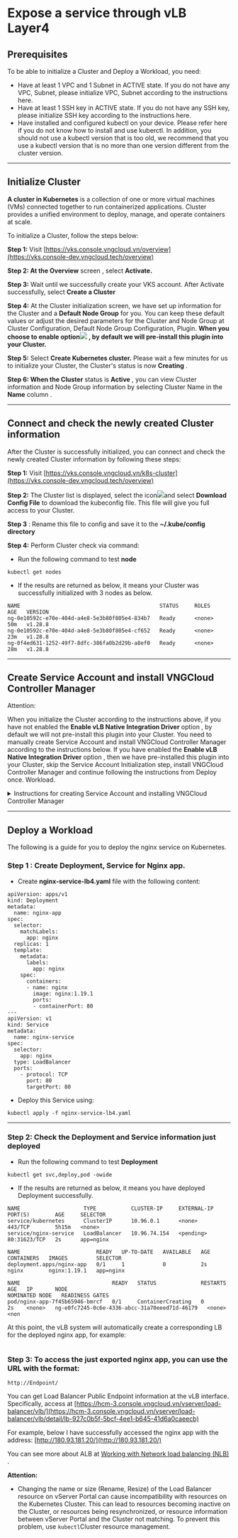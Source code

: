 # Expose a service through vLB Layer4

## Prerequisites <a href="#khoitaomotpublicclustervoipublicnodegroup-dieukiencan" id="khoitaomotpublicclustervoipublicnodegroup-dieukiencan"></a>

To be able to initialize a Cluster and Deploy a Workload, you need:

* Have at least 1 VPC and 1 Subnet in ACTIVE state. If you do not have any VPC, Subnet, please initialize VPC, Subnet according to the instructions here.
* Have at least 1 SSH key in ACTIVE state. If you do not have any SSH key, please initialize SSH key according to the instructions here.
* Have installed and configured kubectl on your device. Please refer here if you do not know how to install and use kuberctl. In addition, you should not use a kubectl version that is too old, we recommend that you use a kubectl version that is no more than one version different from the cluster version.

***

## Initialize Cluster <a href="#exposemotservicethongquavlblayer4-khoitaocluster" id="exposemotservicethongquavlblayer4-khoitaocluster"></a>

**A cluster in Kubernetes** is a collection of one or more virtual machines (VMs) connected together to run containerized applications. Cluster provides a unified environment to deploy, manage, and operate containers at scale.

To initialize a Cluster, follow the steps below:

**Step 1:** Visit [https://vks.console.vngcloud.vn/overview](https://vks.console-dev.vngcloud.tech/overview)

**Step 2: At the Overview** screen , select **Activate.**

**Step 3:** Wait until we successfully create your VKS account. After Activate successfully, select **Create a Cluster**

**Step 4:** At the Cluster initialization screen, we have set up information for the Cluster and a **Default Node Group** for you. You can keep these default values ​​or adjust the desired parameters for the Cluster and Node Group at Cluster Configuration, Default Node Group Configuration, Plugin. **When you choose to enable option**![](https://docs.vngcloud.vn/\~gitbook/image?url=https%3A%2F%2Fdocs-admin.vngcloud.vn%2Fdownload%2Fthumbnails%2F73762054%2Fimage2024-4-16\_14-18-22.png%3Fversion%3D1%26modificationDate%3D1713251905000%26api%3Dv2\&width=300\&dpr=4\&quality=100\&sign=8cf23091\&sv=1) **, by default we will pre-install this plugin into your Cluster.**

**Step 5:** Select **Create Kubernetes cluster.** Please wait a few minutes for us to initialize your Cluster, the Cluster's status is now **Creating** .

**Step 6: When the Cluster** status is **Active** , you can view Cluster information and Node Group information by selecting Cluster Name in the **Name** column .

***

## Connect and check the newly created Cluster information <a href="#exposemotservicethongquavlblayer4-ketnoivakiemtrathongtinclustervuatao" id="exposemotservicethongquavlblayer4-ketnoivakiemtrathongtinclustervuatao"></a>

After the Cluster is successfully initialized, you can connect and check the newly created Cluster information by following these steps:

**Step 1:** Visit [https://vks.console.vngcloud.vn/k8s-cluster](https://vks.console-dev.vngcloud.tech/overview)

**Step 2:** The Cluster list is displayed, select the icon![](https://docs.vngcloud.vn/\~gitbook/image?url=https%3A%2F%2Fdocs-admin.vngcloud.vn%2Fdownload%2Fthumbnails%2F73762054%2Fimage2024-4-4\_14-37-11.png%3Fversion%3D1%26modificationDate%3D1712222503000%26api%3Dv2\&width=300\&dpr=4\&quality=100\&sign=f64230d8\&sv=1)and select **Download Config File** to download the kubeconfig file. This file will give you full access to your Cluster.

**Step 3** : Rename this file to config and save it to the **\~/.kube/config directory**

**Step 4:** Perform Cluster check via command:

* Run the following command to test **node**

```
kubectl get nodes
```

* If the results are returned as below, it means your Cluster was successfully initialized with 3 nodes as below.

```
NAME                                            STATUS     ROLES    AGE   VERSION
ng-0e10592c-e70e-404d-a4e8-5e3b80f805e4-834b7   Ready      <none>   50m   v1.28.8
ng-0e10592c-e70e-404d-a4e8-5e3b80f805e4-cf652   Ready      <none>   23m   v1.28.8
ng-0f4ed631-1252-49f7-8dfc-386fa0b2d29b-a8ef0   Ready      <none>   28m   v1.28.8
```

***

## Create Service Account and install VNGCloud Controller Manager <a href="#exposemotservicethongquavlblayer4-khoitaoserviceaccountvacaidatvngcloudcontrollermanager" id="exposemotservicethongquavlblayer4-khoitaoserviceaccountvacaidatvngcloudcontrollermanager"></a>

Attention:

When you initialize the Cluster according to the instructions above, if you have not enabled the **Enable vLB Native Integration Driver** option , by default we will not pre-install this plugin into your Cluster. You need to manually create Service Account and install VNGCloud Controller Manager according to the instructions below. If you have enabled the **Enable vLB Native Integration Driver** option , then we have pre-installed this plugin into your Cluster, skip the Service Account Initialization step, install VNGCloud Controller Manager and continue following the instructions from Deploy once. Workload.

<details>

<summary>Instructions for creating Service Account and installing VNGCloud Controller Manager</summary>

*
  *
  *
  *
*

```
```

*

```
```

*
*

```
```

*

```
```

*

```
```

```
```

</details>

***

## Deploy a Workload <a href="#exposemotservicethongquavlblayer4-deploymotworkload" id="exposemotservicethongquavlblayer4-deploymotworkload"></a>

The following is a guide for you to deploy the nginx service on Kubernetes.

### **Step 1** : **Create Deployment, Service for Nginx app.**

* Create **nginx-service-lb4.yaml** file with the following content:

```
apiVersion: apps/v1
kind: Deployment
metadata:
  name: nginx-app
spec:
  selector:
    matchLabels:
      app: nginx
  replicas: 1
  template:
    metadata:
      labels:
        app: nginx
    spec:
      containers:
      - name: nginx
        image: nginx:1.19.1
        ports:
        - containerPort: 80
---
apiVersion: v1
kind: Service
metadata:
  name: nginx-service
spec:
  selector:
    app: nginx
  type: LoadBalancer 
  ports:
    - protocol: TCP
      port: 80
      targetPort: 80
```

* Deploy this Service using:

```
kubectl apply -f nginx-service-lb4.yaml
```

***

### **Step 2: Check the Deployment and Service information just deployed**

* Run the following command to test **Deployment**

```
kubectl get svc,deploy,pod -owide
```

* If the results are returned as below, it means you have deployed Deployment successfully.

```
NAME                    TYPE           CLUSTER-IP     EXTERNAL-IP   PORT(S)        AGE     SELECTOR
service/kubernetes      ClusterIP      10.96.0.1      <none>        443/TCP        5h15m   <none>
service/nginx-service   LoadBalancer   10.96.74.154   <pending>     80:31623/TCP   2s      app=nginx

NAME                        READY   UP-TO-DATE   AVAILABLE   AGE   CONTAINERS   IMAGES         SELECTOR
deployment.apps/nginx-app   0/1     1            0           2s    nginx        nginx:1.19.1   app=nginx

NAME                             READY   STATUS              RESTARTS   AGE   IP       NODE                                            NOMINATED NODE   READINESS GATES
pod/nginx-app-7f45b65946-bmrcf   0/1     ContainerCreating   0          2s    <none>   ng-e0fc7245-0c6e-4336-abcc-31a70eeed71d-46179   <none>           <non
```

At this point, the vLB system will automatically create a corresponding LB for the deployed nginx app, for example:

<figure><img src="https://docs.vngcloud.vn/~gitbook/image?url=https%3A%2F%2F1985221522-files.gitbook.io%2F%7E%2Ffiles%2Fv0%2Fb%2Fgitbook-x-prod.appspot.com%2Fo%2Fspaces%252F7rE7M1L7GYcwQzNGd0aB%252Fuploads%252Fgit-blob-91c98b34c119396ca6760d78e8b7ca5f601dc017%252Fimage.png%3Falt%3Dmedia&#x26;width=768&#x26;dpr=4&#x26;quality=100&#x26;sign=d82767d3&#x26;sv=1" alt=""><figcaption></figcaption></figure>

### **Step 3: To access the just exported nginx app, you can use the URL with the format:**

```
http://Endpoint/
```

You can get Load Balancer Public Endpoint information at the vLB interface. Specifically, access at [https://hcm-3.console.vngcloud.vn/vserver/load-balancer/vlb/](https://hcm-3.console.vngcloud.vn/vserver/load-balancer/vlb/detail/lb-927c0b5f-5bcf-4ee1-b645-41d6a0caeecb)

For example, below I have successfully accessed the nginx app with the address: [http://180.93.181.20/](http://180.93.181.20/)

You can see more about ALB at [Working with Network load balancing (NLB)](https://docs-vngcloud-vn.translate.goog/vng-cloud-document/vks/network/lam-viec-voi-network-load-balancing-nlb) .

**Attention:**

* Changing the name or size (Rename, Resize) of the Load Balancer resource on vServer Portal can cause incompatibility with resources on the Kubernetes Cluster. This can lead to resources becoming inactive on the Cluster, or resources being resynchronized, or resource information between vServer Portal and the Cluster not matching. To prevent this problem, use `kubectl`Cluster resource management.
